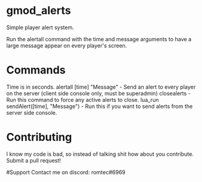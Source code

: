 # gmod_alerts
Simple player alert system.

Run the alertall command with the time and message arguments to have a large message appear on every player's screen.

# Commands
Time is in seconds.
alertall [time] "Message" - Send an alert to every player on the server (client side console only, must be superadmin)
closealerts - Run this command to force any active alerts to close.
lua_run sendAlert([time], "Message") - Run this if you want to send alerts from the server side console.

# Contributing
I know my code is bad, so instead of talking shit how about you contribute. Submit a pull request!

#Support
Contact me on discord: romtec#6969
